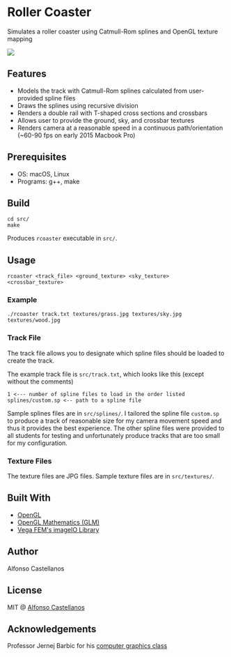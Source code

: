 # Roller Coaster

Simulates a roller coaster using Catmull-Rom splines and OpenGL texture mapping

![](demo.gif)

## Features
- Models the track with Catmull-Rom splines calculated from user-provided spline files
- Draws the splines using recursive division
- Renders a double rail with T-shaped cross sections and crossbars
- Allows user to provide the ground, sky, and crossbar textures
- Renders camera at a reasonable speed in a continuous path/orientation (~60-90 fps on early 2015 Macbook Pro)

## Prerequisites
- OS: macOS, Linux
- Programs: g++, make

## Build
```console
cd src/
make
```
Produces `rcoaster` executable in `src/`.
## Usage
```console
rcoaster <track_file> <ground_texture> <sky_texture> <crossbar_texture>
```
### Example
```console
./rcoaster track.txt textures/grass.jpg textures/sky.jpg textures/wood.jpg
```

### Track File
The track file allows you to designate which spline files should be loaded to create the track. 

The example track file is `src/track.txt`, which looks like this (except without the comments)
 ```console
1 <--- number of spline files to load in the order listed
splines/custom.sp <-- path to a spline file
```
Sample splines files are in `src/splines/`. I tailored the spline file `custom.sp` to produce a track of reasonable size for my camera movement speed and thus it provides the best experience. The other spline files were provided to all students for testing and unfortunately produce tracks that are too small for my configuration.
 
 ### Texture Files
The texture files are JPG files. Sample texture files are in `src/textures/`.


## Built With
- [OpenGL](https://www.opengl.org/)
- [OpenGL Mathematics (GLM)](https://glm.g-truc.net)
- [Vega FEM's imageIO Library](http://barbic.usc.edu/vega/)

## Author
Alfonso Castellanos

## License
MIT @ [Alfonso Castellanos](https://github.com/fonzcastellanos)

## Acknowledgements
Professor Jernej Barbic for his [computer graphics class](http://barbic.usc.edu/cs420-s17/)